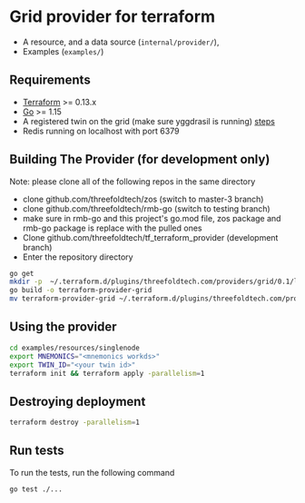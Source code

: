# Grid provider for terraform
 - A resource, and a data source (`internal/provider/`),
 - Examples (`examples/`) 
## Requirements

-	[Terraform](https://www.terraform.io/downloads.html) >= 0.13.x
-	[Go](https://golang.org/doc/install) >= 1.15
-   A registered twin on the grid (make sure yggdrasil is running) [steps](https://github.com/threefoldtech/TFGRID/blob/development/wiki/tfgrid_substrate/substrate/grid_substrate_getting_started.md)
-   Redis running on localhost with port 6379

## Building The Provider (for development only)

Note: please clone all of the following repos in the same directory
- clone github.com/threefoldtech/zos  (switch to master-3 branch)
- clone github.com/threefoldtech/rmb-go  (switch to testing branch)
- make sure in rmb-go and this project's go.mod file, zos package and rmb-go package is replace with the pulled ones
- Clone github.com/threefoldtech/tf_terraform_provider (development branch)
- Enter the repository directory

```bash
go get
mkdir -p  ~/.terraform.d/plugins/threefoldtech.com/providers/grid/0.1/linux_amd64
go build -o terraform-provider-grid 
mv terraform-provider-grid ~/.terraform.d/plugins/threefoldtech.com/providers/grid/0.1/linux_amd64
```


## Using the provider
```bash
cd examples/resources/singlenode
export MNEMONICS="<mnemonics workds>"
export TWIN_ID="<your twin id>"
terraform init && terraform apply -parallelism=1
```
## Destroying deployment
```bash
terraform destroy -parallelism=1
```

## Run tests
To run the tests, run the following command
```bash
go test ./...
```
